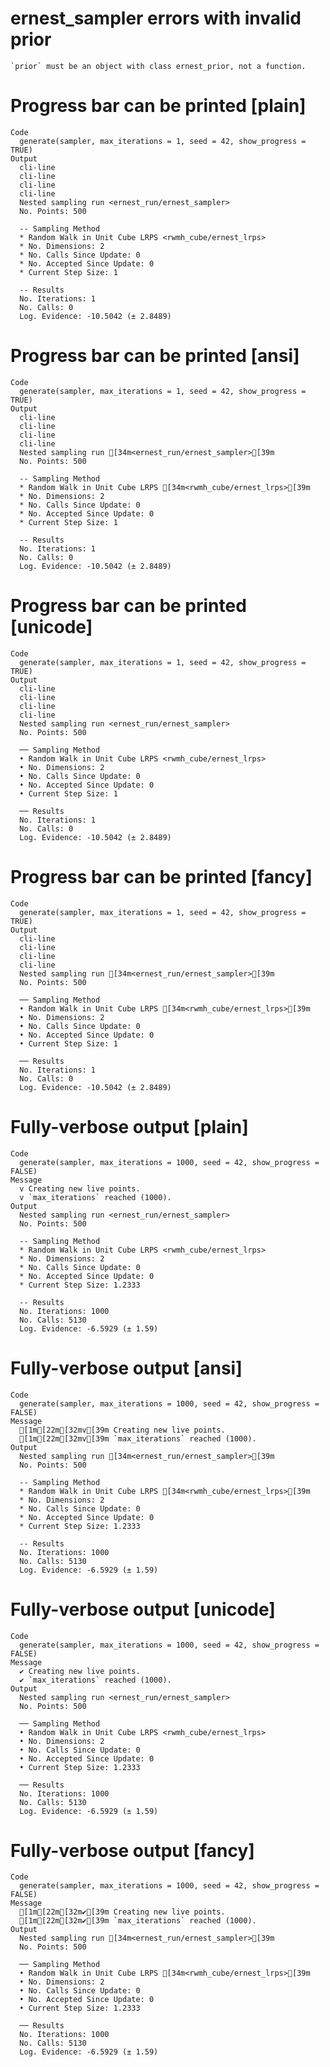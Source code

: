 # ernest_sampler errors with invalid prior

    `prior` must be an object with class ernest_prior, not a function.

# Progress bar can be printed [plain]

    Code
      generate(sampler, max_iterations = 1, seed = 42, show_progress = TRUE)
    Output
      cli-line
      cli-line
      cli-line
      cli-line
      Nested sampling run <ernest_run/ernest_sampler>
      No. Points: 500
      
      -- Sampling Method 
      * Random Walk in Unit Cube LRPS <rwmh_cube/ernest_lrps>
      * No. Dimensions: 2
      * No. Calls Since Update: 0
      * No. Accepted Since Update: 0
      * Current Step Size: 1
      
      -- Results 
      No. Iterations: 1
      No. Calls: 0
      Log. Evidence: -10.5042 (± 2.8489)

# Progress bar can be printed [ansi]

    Code
      generate(sampler, max_iterations = 1, seed = 42, show_progress = TRUE)
    Output
      cli-line
      cli-line
      cli-line
      cli-line
      Nested sampling run [34m<ernest_run/ernest_sampler>[39m
      No. Points: 500
      
      -- Sampling Method 
      * Random Walk in Unit Cube LRPS [34m<rwmh_cube/ernest_lrps>[39m
      * No. Dimensions: 2
      * No. Calls Since Update: 0
      * No. Accepted Since Update: 0
      * Current Step Size: 1
      
      -- Results 
      No. Iterations: 1
      No. Calls: 0
      Log. Evidence: -10.5042 (± 2.8489)

# Progress bar can be printed [unicode]

    Code
      generate(sampler, max_iterations = 1, seed = 42, show_progress = TRUE)
    Output
      cli-line
      cli-line
      cli-line
      cli-line
      Nested sampling run <ernest_run/ernest_sampler>
      No. Points: 500
      
      ── Sampling Method 
      • Random Walk in Unit Cube LRPS <rwmh_cube/ernest_lrps>
      • No. Dimensions: 2
      • No. Calls Since Update: 0
      • No. Accepted Since Update: 0
      • Current Step Size: 1
      
      ── Results 
      No. Iterations: 1
      No. Calls: 0
      Log. Evidence: -10.5042 (± 2.8489)

# Progress bar can be printed [fancy]

    Code
      generate(sampler, max_iterations = 1, seed = 42, show_progress = TRUE)
    Output
      cli-line
      cli-line
      cli-line
      cli-line
      Nested sampling run [34m<ernest_run/ernest_sampler>[39m
      No. Points: 500
      
      ── Sampling Method 
      • Random Walk in Unit Cube LRPS [34m<rwmh_cube/ernest_lrps>[39m
      • No. Dimensions: 2
      • No. Calls Since Update: 0
      • No. Accepted Since Update: 0
      • Current Step Size: 1
      
      ── Results 
      No. Iterations: 1
      No. Calls: 0
      Log. Evidence: -10.5042 (± 2.8489)

# Fully-verbose output [plain]

    Code
      generate(sampler, max_iterations = 1000, seed = 42, show_progress = FALSE)
    Message
      v Creating new live points.
      v `max_iterations` reached (1000).
    Output
      Nested sampling run <ernest_run/ernest_sampler>
      No. Points: 500
      
      -- Sampling Method 
      * Random Walk in Unit Cube LRPS <rwmh_cube/ernest_lrps>
      * No. Dimensions: 2
      * No. Calls Since Update: 0
      * No. Accepted Since Update: 0
      * Current Step Size: 1.2333
      
      -- Results 
      No. Iterations: 1000
      No. Calls: 5130
      Log. Evidence: -6.5929 (± 1.59)

# Fully-verbose output [ansi]

    Code
      generate(sampler, max_iterations = 1000, seed = 42, show_progress = FALSE)
    Message
      [1m[22m[32mv[39m Creating new live points.
      [1m[22m[32mv[39m `max_iterations` reached (1000).
    Output
      Nested sampling run [34m<ernest_run/ernest_sampler>[39m
      No. Points: 500
      
      -- Sampling Method 
      * Random Walk in Unit Cube LRPS [34m<rwmh_cube/ernest_lrps>[39m
      * No. Dimensions: 2
      * No. Calls Since Update: 0
      * No. Accepted Since Update: 0
      * Current Step Size: 1.2333
      
      -- Results 
      No. Iterations: 1000
      No. Calls: 5130
      Log. Evidence: -6.5929 (± 1.59)

# Fully-verbose output [unicode]

    Code
      generate(sampler, max_iterations = 1000, seed = 42, show_progress = FALSE)
    Message
      ✔ Creating new live points.
      ✔ `max_iterations` reached (1000).
    Output
      Nested sampling run <ernest_run/ernest_sampler>
      No. Points: 500
      
      ── Sampling Method 
      • Random Walk in Unit Cube LRPS <rwmh_cube/ernest_lrps>
      • No. Dimensions: 2
      • No. Calls Since Update: 0
      • No. Accepted Since Update: 0
      • Current Step Size: 1.2333
      
      ── Results 
      No. Iterations: 1000
      No. Calls: 5130
      Log. Evidence: -6.5929 (± 1.59)

# Fully-verbose output [fancy]

    Code
      generate(sampler, max_iterations = 1000, seed = 42, show_progress = FALSE)
    Message
      [1m[22m[32m✔[39m Creating new live points.
      [1m[22m[32m✔[39m `max_iterations` reached (1000).
    Output
      Nested sampling run [34m<ernest_run/ernest_sampler>[39m
      No. Points: 500
      
      ── Sampling Method 
      • Random Walk in Unit Cube LRPS [34m<rwmh_cube/ernest_lrps>[39m
      • No. Dimensions: 2
      • No. Calls Since Update: 0
      • No. Accepted Since Update: 0
      • Current Step Size: 1.2333
      
      ── Results 
      No. Iterations: 1000
      No. Calls: 5130
      Log. Evidence: -6.5929 (± 1.59)

